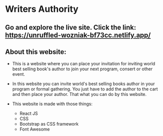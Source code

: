 # Writers Authority
## Go and explore the live site. Click the link: https://unruffled-wozniak-bf73cc.netlify.app/

## About this website:
* This is a website where you can place your invitation for inviting world best selling book's author to join your next program, consert or other event.

* In this website you can invite world's best selling books author in your program or formal gathering. You just have to add the author to the cart and then place your author. That what you can do by this website.

* This website is made with those things:
    * React JS
    * CSS
    * Bootstrap as CSS framework
    * Font Awesome